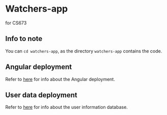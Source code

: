 # Watchers-app

for CS673

## Info to note

You can `cd watchers-app`, as the directory `watchers-app` contains the code.

## Angular deployment

Refer to [here](watchers-app/README.md) for info about the Angular deployment.

## User data deployment

Refer to [here](src/watchers-app/user-data/README.md) for info about the user information database.
